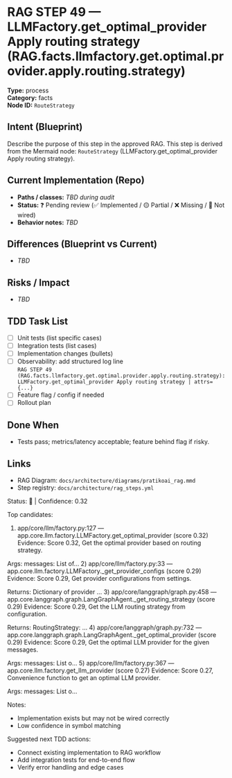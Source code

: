 # RAG STEP 49 — LLMFactory.get_optimal_provider Apply routing strategy (RAG.facts.llmfactory.get.optimal.provider.apply.routing.strategy)

**Type:** process  
**Category:** facts  
**Node ID:** `RouteStrategy`

## Intent (Blueprint)
Describe the purpose of this step in the approved RAG. This step is derived from the Mermaid node: `RouteStrategy` (LLMFactory.get_optimal_provider Apply routing strategy).

## Current Implementation (Repo)
- **Paths / classes:** _TBD during audit_
- **Status:** ❓ Pending review (✅ Implemented / 🟡 Partial / ❌ Missing / 🔌 Not wired)
- **Behavior notes:** _TBD_

## Differences (Blueprint vs Current)
- _TBD_

## Risks / Impact
- _TBD_

## TDD Task List
- [ ] Unit tests (list specific cases)
- [ ] Integration tests (list cases)
- [ ] Implementation changes (bullets)
- [ ] Observability: add structured log line  
  `RAG STEP 49 (RAG.facts.llmfactory.get.optimal.provider.apply.routing.strategy): LLMFactory.get_optimal_provider Apply routing strategy | attrs={...}`
- [ ] Feature flag / config if needed
- [ ] Rollout plan

## Done When
- Tests pass; metrics/latency acceptable; feature behind flag if risky.

## Links
- RAG Diagram: `docs/architecture/diagrams/pratikoai_rag.mmd`
- Step registry: `docs/architecture/rag_steps.yml`


<!-- AUTO-AUDIT:BEGIN -->
Status: 🔌  |  Confidence: 0.32

Top candidates:
1) app/core/llm/factory.py:127 — app.core.llm.factory.LLMFactory.get_optimal_provider (score 0.32)
   Evidence: Score 0.32, Get the optimal provider based on routing strategy.

Args:
    messages: List of...
2) app/core/llm/factory.py:33 — app.core.llm.factory.LLMFactory._get_provider_configs (score 0.29)
   Evidence: Score 0.29, Get provider configurations from settings.

Returns:
    Dictionary of provider ...
3) app/core/langgraph/graph.py:458 — app.core.langgraph.graph.LangGraphAgent._get_routing_strategy (score 0.29)
   Evidence: Score 0.29, Get the LLM routing strategy from configuration.

Returns:
    RoutingStrategy: ...
4) app/core/langgraph/graph.py:732 — app.core.langgraph.graph.LangGraphAgent._get_optimal_provider (score 0.29)
   Evidence: Score 0.29, Get the optimal LLM provider for the given messages.

Args:
    messages: List o...
5) app/core/llm/factory.py:367 — app.core.llm.factory.get_llm_provider (score 0.27)
   Evidence: Score 0.27, Convenience function to get an optimal LLM provider.

Args:
    messages: List o...

Notes:
- Implementation exists but may not be wired correctly
- Low confidence in symbol matching

Suggested next TDD actions:
- Connect existing implementation to RAG workflow
- Add integration tests for end-to-end flow
- Verify error handling and edge cases
<!-- AUTO-AUDIT:END -->